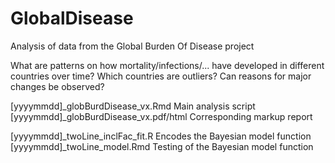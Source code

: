 # GlobalDisease
Analysis of data from the Global Burden Of Disease project

What are patterns on how mortality/infections/... have developed in different countries over time? Which countries are outliers? Can reasons for major changes be observed?

[yyyymmdd]_globBurdDisease_vx.Rmd        Main analysis script
[yyyymmdd]_globBurdDisease_vx.pdf/html   Corresponding markup report

[yyyymmdd]_twoLine_inclFac_fit.R          Encodes the Bayesian model function
[yyyymmdd]_twoLine_model.Rmd              Testing of the Bayesian model function

